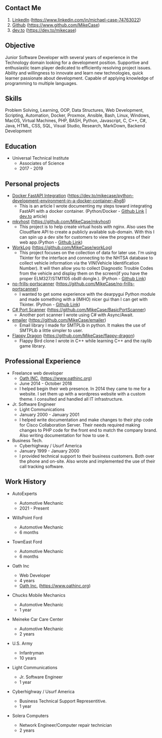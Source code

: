 ## Contact Me

1. [LinkedIn](https://www.linkedin.com/in/michael-case-74763022/) (https://www.linkedin.com/in/michael-case-74763022)
2. [Github](https://www.github.com/MikeCase) (https://www.github.com/MikeCase)
3. [dev.to](https://dev.to/mikecase) (https://dev.to/mikecase)
## Objective

Junior Software Developer with several years of experience in the Technology domain looking for a development position. Supportive and enthusiastic team player dedicated to efficiently resolving project issues. Ability and willingness to innovate and learn new technologies, quick learner passionate about development. Capable of applying knowledge of programming to multiple languages.

## Skills
Problem Solving, Learning, OOP, Data Structures, Web Development, Scripting, Automation, Docker, Proxmox, Ansible, Bash, Linux, Windows, MacOS, Virtual Machines, PHP, BASH, Python, Javascript, C, C++, C#, Java, HTML, CSS, SQL, Visual Studio, Research, MarkDown, Backend Development

## Education

* Universal Technical Institute
    - Associates of Science
    - 2017 - 2019

## Personal projects

* [Docker FastAPI Integration](https://dev.to/mikecase/python-development-environment-in-a-docker-container-4hg8) (https://dev.to/mikecase/python-development-environment-in-a-docker-container-4hg8)
    - This is an article I wrote documenting my steps toward integrating FastAPI with a docker container. (Python/Docker - [Github Link](https://github.com/MikeCase/fastapi-docker) | [dev.to](https://dev.to/mikecase/python-development-environment-in-a-docker-container-4hg8) article)
* [mkvhost](https://github.com/MikeCase/mkvhost) (https://github.com/MikeCase/mkvhost)
    - This project is to help create virtual hosts with nginx. Also uses the Cloudflare API to create a publicly available sub-domain. With this I can spin up a dev site for customers to view the progress of their web app.(Python - [Github Link](https://github.com/MikeCase/mkvhost))
* [WorkLog](https://github.com/MikeCase/workLog) (https://github.com/MikeCase/workLog)
    - This project focuses on the collection of data for later use. I'm using Tkinter for the interface and connecting to the NHTSA database to collect vehicle information via the VIN(Vehicle Identification Number). It will then allow you to collect Diagnostic Trouble Codes from the vehicle and display them on the screen(if you have the proper ELM327/STM1105 obdII dongle.). (Python - [Github Link](https://github.com/MikeCase/workLog))
* [no-frills-portscanner](https://github.com/MikeCase/no-frills-portscanner) (https://github.com/MikeCase/no-frills-portscanner)
    - I wanted to get some experience with the dearpygui Python module and made something with a (IMHO) nicer gui than I can get with Tkinter. (Python - [Github Link](https://github.com/MikeCase/no-frills-portscanner))
* [C# Port Scanner](https://github.com/MikeCase/BasicPortScanner) (https://github.com/MikeCase/BasicPortScanner)
    - Another port scanner I wrote using C# with Async/Await.
* [emailer](https://github.com/MikeCase/emailer) (https://github.com/MikeCase/emailer)
    - Email library I made for SMTPLib in python. It makes the use of SMTPLib a little simpler to user.
* [Flappy Dragon](https://github.com/MikeCase/flappy-dragon) (https://github.com/MikeCase/flappy-dragon)
    - Flappy Bird clone I wrote in C++ while learning C++ and the raylib game library.

## Professional Experience

* Freelance web developer
    - [Oath INC.](https://www.oathinc.org) (https://www.oathinc.org)
    - June 2014 - October 2018
    - I helped begin their web presence. In 2014 they came to me for a website. I set them up with a wordpress website with a custom theme. I consulted and handled all IT infrastructure.
* Jr. Software Engineer
    - Light Communications
    - January 2000 - January 2001
    - I helped write documentation and make changes to their php code for Cisco Collaboration Server. Their needs required making changes to PHP code for the front end to match the company brand. Also writing documentation for how to use it.
* Business Tech.
    - Cyberhighway / Usurf America
    - January 1999 - January 2000
    - I provided technical support to their business customers. Both over the phone and on-site. Also wrote and implemented the use of their call tracking software.

## Work History

* AutoExperts
    - Automotive Mechanic
    - 2021 - Present

* WillsPoint Ford
    - Automotive Mechanic
    - 6 months

* TownEast Ford
    - Automotive Mechanic
    - 6 months

* Oath Inc
    - Web Developer
    - 4 years
    - [Oath Inc.](https://www.oathinc.org) (https://www.oathinc.org)

* Chucks Mobile Mechanics
    - Automotive Mechanic
    - 1 year

* Meineke Car Care Center
    - Automotive Mechanic
    - 2 years

* U.S. Army
    - Infantryman
    - 10 years

* Light Communications
    - Jr. Software Engineer
    - 1 year

* Cyberhighway / Usurf America
    - Business Technical Support Representitive.
    - 1 year

* Solera Computers
    - Network Engineer/Computer repair technician
    - 2 years